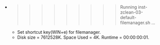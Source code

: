 * >>>>>>>>> Running inst-zclean-03-default-filemanager.sh ...
  * Set shortcut key(WIN+e) for filemanager.
  * Disk size = 7612528K. Space Used = 4K. Runtime = 00:00:00:01.
